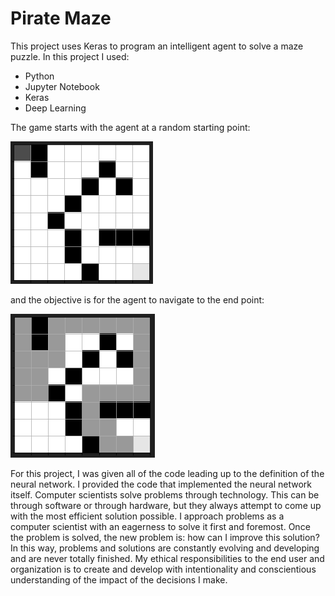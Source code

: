 # Pirate Maze

This project uses Keras to program an intelligent agent to solve a maze puzzle. In this project I used:

- Python
- Jupyter Notebook
- Keras
- Deep Learning

The game starts with the agent at a random starting point:

![Starting Point image](screenshots/start_state.png)

and the objective is for the agent to navigate to the end point:

![Ending Point image](screenshots/end_state.png)

For this project, I was given all of the code leading up to the definition of the neural network. I provided the code that implemented the neural network itself.
Computer scientists solve problems through technology. This can be through software or through hardware, but they always attempt to come up with the most efficient solution possible.
I approach problems as a computer scientist with an eagerness to solve it first and foremost. Once the problem is solved, the new problem is: how can I improve this solution? In this way, problems and solutions are constantly evolving and developing and are never totally finished.
My ethical responsibilities to the end user and organization is to create and develop with intentionality and conscientious understanding of the impact of the decisions I make.
